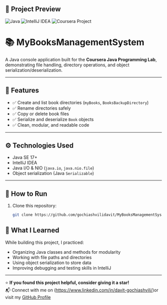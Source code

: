 ## 🧩 Project Preview

![Java](https://img.shields.io/badge/Java-17-blue)
![IntelliJ IDEA](https://img.shields.io/badge/IDE-IntelliJ%20IDEA-orange)
![Coursera Project](https://img.shields.io/badge/Coursera-Java%20Programming%20Lab-green)

# 📚 MyBooksManagementSystem

A Java console application built for the **Coursera Java Programming Lab**, demonstrating file handling, directory operations, and object serialization/deserialization.

---

## 🧩 Features

- ✅ Create and list book directories (`myBooks`, `BooksBackupDirectory`)  
- ✅ Rename directories safely  
- ✅ Copy or delete book files  
- ✅ Serialize and deserialize `Book` objects  
- ✅ Clean, modular, and readable code

---

## ⚙️ Technologies Used

- Java SE 17+  
- IntelliJ IDEA  
- Java I/O & NIO (`java.io`, `java.nio.file`)  
- Object serialization (Java `Serializable`)  

---

## 🚀 How to Run

1. Clone this repository:

   ```bash
   git clone https://github.com/gochiashvilidavit/MyBooksManagementSystem.git
   
## 🧠 What I Learned

While building this project, I practiced:
- Organizing Java classes and methods for modularity
- Working with file paths and directories
- Using object serialization to store data
- Improving debugging and testing skills in IntelliJ

---

⭐ **If you found this project helpful, consider giving it a star!**  
📬 Connect with me on (https://www.linkedin.com/in/davit-gochiashvili/)or visit my [GitHub Profile](https://github.com/gochiashvilidavit)

